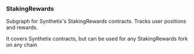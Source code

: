 ### StakingRewards

Subgraph for Synthetix's StakingRewards contracts. Tracks user positions and rewards.

It covers Synthetix contracts, but can be used for any StakingRewards fork on any chain
